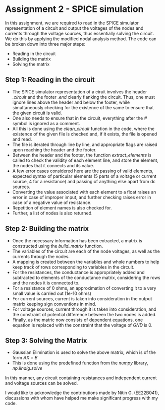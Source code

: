 # Assignment 2 - SPICE simulation

In this assignment, we are required to read in the SPICE simulator representation of a circuit and output the voltages of the nodes and currents through the voltage sources, thus essentially solving the circuit. We do this by applying the modified nodal analysis method. The code can be broken down into three major steps:

- Reading in the circuit
- Building the matrix
- Solving the matrix

## Step 1: Reading in the circuit

- The SPICE simulator representation of a ciruit involves the header *.circuit* and the footer *.end* clearly flanking the circuit. Thus, one must ignore lines above the header and below the footer, while simultaneously checking for the existence of the same to ensure that the given circuit is valid.
- One also needs to ensure that in the circuit, everything after the *#* symbol is ignored as a comment.
- All this is done using the *clean_circuit* function in the code, where the existence of the given file is checked and, if it exists, the file is opened and read.
- The file is iterated through line by line, and appropriate flags are raised upon reaching the header and the footer.
- Between the header and the footer, the function *extract_elements* is called to check the validity of each element line, and store the element, the nodes that it connects and its value.
- A few error cases considered here are the passing of valid elements, expected syntax of particular elements (5 parts of a voltage or current source, 4 for a resistance) and passing of anything else apart from dc sources.
- Converting the value associated with each element to a float raises an error in case of improper imput, and further checking raises error in case of a negative value of resistance.
- Repetition of element names is also checked for.
- Further, a list of nodes is also returned.

## Step 2: Building the matrix

- Once the necessary information has been extracted, a matrix is constructed using the *build_matrix* function.
- The variables of the circuit are each of the node voltages, as well as the currents through the nodes.
- A mapping is created between the variables and whole numbers to help keep track of rows corresponding to variables in the circuit.
- For the resistances, the conductance is appropriately added and subtracted to elements of the conductance matrix, considering the rows and the nodes it is connected to.
- For a resistance of 0 ohms, an approximation of converting it to a very small value is carried out (1e-10 ohms)
- For current sources, current is taken into consideration in the output matrix keeping sign conventions in mind.
- For voltage sources, current through it is taken into consideration, and the constraint of potential difference between the two nodes is added.
- Finally, as the matric now consists of dependent equations, one equation is replaced with the constraint that the voltage of *GND* is 0.

## Step 3: Solving the Matrix

- Gaussian Elimination is used to solve the above matrix, which is of the form *AX = B*
- This is done using the predefined function from the *numpy* library, *np.linalg.solve*

In this manner, any circuit containing resistances and independent current and voltage sources can be solved.

I would like to acknowledge the contributions made by Nitin G. (EE22B041), discussions with whom have helped me make significant progress with my code.
